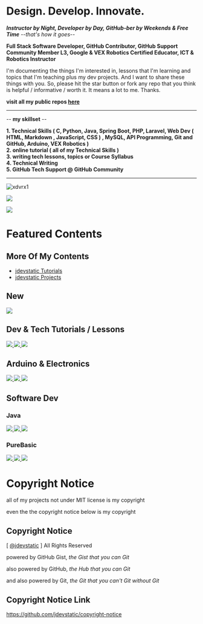 # Design. Develop. Innovate.
***Instructor by Night, Developer by Day, GitHub-ber by Weekends & Free Time*** --*that's how it goes*-- 

**Full Stack Software Developer, GitHub Contributor, GitHub Support Community Member L3, Google & VEX Robotics Certified Educator, ICT & Robotics Instructor** 

I'm documenting the things I'm interested in,
lessons that I'm learning and topics that I'm teaching
plus my dev projects.
And I want to share these things with you.
So, please hit the star button or fork any repo 
that you think is helpful / informative / 
worth it. It means a lot to me. Thanks.

**visit all my public repos [here](https://github.com/jdevstatic?tab=repositories&q=&type=source&language=&sort=name)**

***

-- **my skillset** --

**1. Technical Skills ( C, Python, Java, Spring Boot, PHP, Laravel, Web Dev ( HTML, Markdown , JavaScript, CSS ) , MySQL, API Programming, Git and GitHub, Arduino, VEX Robotics )**          
**2. online tutorial ( all of my Technical Skills )**         
**3. writing tech lessons, topics or Course Syllabus**          
**4. Technical Writing**    
**5. GitHub Tech Support @ GitHub Community**   

***

<p align="left"> 
  <img src="https://komarev.com/ghpvc/?username=xdvrx1&label=PROFILE+VIEWS" alt="xdvrx1" /> 
</p>

<p align="left">	  
 <a href="https://xdvrx1.github.io/"><img src="https://hits.seeyoufarm.com/api/count/incr/badge.svg?url=https%3A%2F%2Fxdvrx1.github.io&count_bg=%2379C83D&title_bg=%23555555&icon=&icon_color=%23E7E7E7&title=HOME+PAGE+VIEWS&edge_flat=false"/></a>
</p>	

<p align="left"> <img src="https://github-readme-stats.vercel.app/api?username=jdevstatic&theme=tokyonight&show_icons=true&hide_border=true&count_private=true&include_all_commits=true" /> </p>

# Featured Contents

## More Of My Contents

- [jdevstatic Tutorials](https://github.com/jdevstatic-tutorials)
- [jdevstatic Projects](https://github.com/jdevstatic-projects)


## New

<a href="https://github.com/jdevstatic/github-unfollow-script">
  <img src="https://github-readme-stats.vercel.app/api/pin/?username=jdevstatic&repo=github-unfollow-script&theme=tokyonight&description_lines_count=2" />
</a>

## Dev & Tech Tutorials / Lessons

<a href="https://github.com/jdevstatic/programming-core-concepts">
  <img src="https://github-readme-stats.vercel.app/api/pin/?username=jdevstatic&repo=programming-core-concepts&theme=tokyonight&description_lines_count=2" />
</a>
<a href="https://github.com/jdevstatic/github-pages-tutorial">
  <img src="https://github-readme-stats.vercel.app/api/pin/?username=jdevstatic&repo=github-pages-tutorial&theme=tokyonight&description_lines_count=2" />
</a>

<a href="https://github.com/jdevstatic/hacking-the-github-stats">
  <img src="https://github-readme-stats.vercel.app/api/pin/?username=jdevstatic&repo=hacking-the-github-stats&theme=tokyonight&description_lines_count=2" />
</a>

## Arduino & Electronics

<a href="https://github.com/jdevstatic/basic-electronics">
  <img src="https://github-readme-stats.vercel.app/api/pin/?username=jdevstatic&repo=basic-electronics&theme=tokyonight&description_lines_count=2" />
</a>
<a href="https://github.com/jdevstatic/blinking-led-arduino">
  <img src="https://github-readme-stats.vercel.app/api/pin/?username=jdevstatic&repo=blinking-led-arduino&theme=tokyonight&description_lines_count=2" />
</a>

<a href="https://github.com/jdevstatic/single-display-arduino-project">
  <img src="https://github-readme-stats.vercel.app/api/pin/?username=jdevstatic&repo=single-display-arduino-project&theme=tokyonight&description_lines_count=3" />
</a>

## Software Dev
### Java

<a href="https://github.com/jdevstatic/java">
  <img src="https://github-readme-stats.vercel.app/api/pin/?username=jdevstatic&repo=java&theme=tokyonight&description_lines_count=2" />
</a>
<a href="https://github.com/jdevstatic/lightweight-web-server">
  <img src="https://github-readme-stats.vercel.app/api/pin/?username=jdevstatic&repo=lightweight-web-server&theme=tokyonight&description_lines_count=2" />
</a>

<a href="https://github.com/xkcph2017/FlappyBird">
  <img src="https://github-readme-stats.vercel.app/api/pin/?username=xkcph2017&repo=FlappyBird&theme=tokyonight&description_lines_count=2" />
</a>

### PureBasic

<a href="https://github.com/jdevstatic/PureBasic-2D-Game">
  <img src="https://github-readme-stats.vercel.app/api/pin/?username=jdevstatic&repo=PureBasic-2D-Game&theme=tokyonight&description_lines_count=2" />
</a>
<a href="https://github.com/jdevstatic/PureBasic-FileExplorer">
  <img src="https://github-readme-stats.vercel.app/api/pin/?username=jdevstatic&repo=PureBasic-FileExplorer&theme=tokyonight&description_lines_count=2" />
</a>

<a href="https://github.com/jdevstatic/PureBasic-Scrabble">
  <img src="https://github-readme-stats.vercel.app/api/pin/?username=jdevstatic&repo=PureBasic-Scrabble&theme=tokyonight&description_lines_count=2" />
</a>

# Copyright Notice

all of my projects not under MIT license is my
copyright

even the the copyright notice below is my copyright

## Copyright Notice

[ [@jdevstatic](https://github.com/jdevstatic) ] All Rights Reserved 

powered by GitHub Gist, *the Gist that you can Git*

also powered by GitHub, *the Hub that you can Git*

and also powered by Git, *the Git that you can't Git without Git*

## Copyright Notice Link

https://github.com/jdevstatic/copyright-notice
